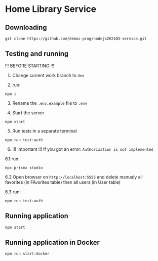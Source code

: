 # Home Library Service

## Downloading

```
git clone https://github.com/demos-prog/nodejs2024Q3-service.git
```

## Testing and running

!!! BEFORE STARTING !!!

1. Change current work branch to `dev`

2. run:

```
npm i
```

3. Rename the `.env.example` file to `.env`

4. Start the server

```
npm start
```

5. Run tests in a separate terminal

```
npm run test:auth
```

6. !!! Important !!! If you got an error: `Authorization is not implemented`

6.1 run:

```
npx prisma studio
```

6.2 Open browser on `http://localhost:5555` and delete manualy all favorites (in FAvorites table) then all users (in User table)

6.3 run:

```
npm run test:auth
```

## Running application

```
npm start
```

## Running application in Docker

```
npm run start:docker
```
